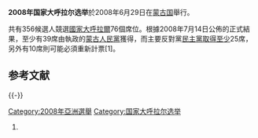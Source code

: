 **2008年国家大呼拉尔选举**於2008年6月29日在[蒙古国](../Page/蒙古国.md "wikilink")舉行。

共有356候選人競選[國家大呼拉爾](../Page/國家大呼拉爾.md "wikilink")76個席位。根據2008年7月14日公佈的正式結果，至少有39席由執政的[蒙古人民黨](../Page/蒙古人民黨.md "wikilink")獲得，而主要反對黨[民主黨取得至少](../Page/民主党_\(蒙古国\).md "wikilink")25席，另外有10席則可能必須重新計票\[1\]。

## 参考文献

{{-}}

[Category:2008年亞洲選舉](https://zh.wikipedia.org/wiki/Category:2008年亞洲選舉 "wikilink") [Category:国家大呼拉尔选举](https://zh.wikipedia.org/wiki/Category:国家大呼拉尔选举 "wikilink")

1.